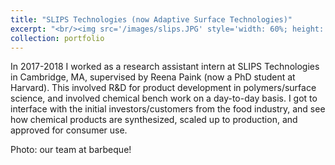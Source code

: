```yaml
---
title: "SLIPS Technologies (now Adaptive Surface Technologies)"
excerpt: "<br/><img src='/images/slips.JPG' style='width: 60%; height: auto;'>"
collection: portfolio
---
```


In 2017-2018 I worked as a research assistant intern at SLIPS Technologies in Cambridge, MA, supervised by Reena Paink (now a PhD student at Harvard). This involved R&D for product development in polymers/surface science, and involved chemical bench work on a day-to-day basis. I got to interface with the initial investors/customers from the food industry, and see how chemical products are synthesized, scaled up to production, and approved for consumer use. 

Photo: our team at barbeque!

